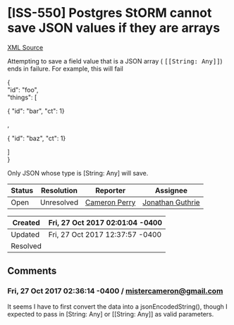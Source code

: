 # [ISS-550] Postgres StORM cannot save JSON values if they are arrays

[XML Source](./xml/ISS-550.xml)
<p><p>Attempting to save a field value that is a JSON array ( <tt>[<span class="error">&#91;String: Any&#93;</span>]</tt>) ends in failure. For example, this will fail</p>



<p>  {<br/>
  "id": "foo",<br/>
   "things": [<br/>
       </p>
{ "id": "bar", "ct": 1}
<p>,</p>
       { "id": "baz", "ct": 1}
<p>  ]<br/>
  }</p>


<p>Only JSON whose type is <span class="error">&#91;String: Any&#93;</span> will save.</p></p>





Status|Resolution|Reporter|Assignee
------|----------|--------|--------
Open|Unresolved|[Cameron Perry](mistercameron@gmail.com)|[Jonathan Guthrie]($jono)





Created|Fri, 27 Oct 2017 02:01:04 -0400
-------|--------------
Updated|Fri, 27 Oct 2017 12:37:57 -0400
Resolved|


## Comments




### Fri, 27 Oct 2017 02:36:14 -0400 / mistercameron@gmail.com 

<p><p>It seems I have to first convert the data into a jsonEncodedString(), though I expected to pass in <span class="error">&#91;String: Any&#93;</span> or [<span class="error">&#91;String: Any&#93;</span>] as valid parameters.</p></p>


